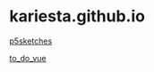 # kariesta.github.io

[p5sketches](https://kariesta.github.io/p5sketches/)

[to_do_vue](https://kariesta.github.io/to_do_vue/)
